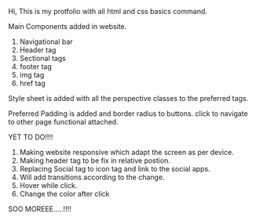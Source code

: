 Hi, This is my protfolio with all html and css basics command.

Main Components added in website.
 1. Navigational bar
 2. Header tag
 3. Sectional tags
 4. footer tag
 5. img tag
 6. href tag
 
Style sheet is added with all the perspective classes to the preferred tags. 

Preferred Padding is added and border radius to buttons.
click to navigate to other page functional attached.


YET TO DO!!!!

1. Making website responsive which adapt the screen as per device.
2. Making header tag to be fix in relative postion.
3. Replacing Social tag to icon tag and link to the social apps.
4. Will add transitions according to the change.
5. Hover while click.
6. Change the color after click

SOO MOREEE.....!!!!